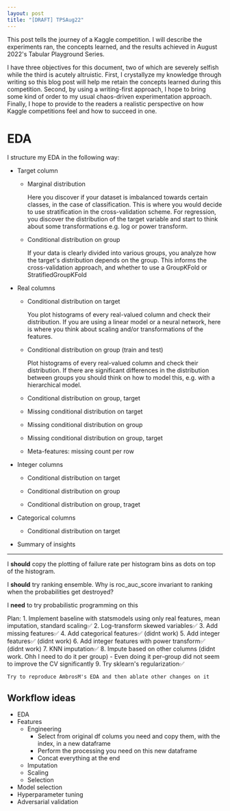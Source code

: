 ```yaml
---
layout: post
title: "[DRAFT] TPSAug22"
---
```


This post tells the journey of a Kaggle competition.
I will describe the experiments ran, the concepts learned, and the results
achieved in August 2022's Tabular Playground Series.

I have three objectives for this document, two of which are severely selfish
while the third is acutely altruistic.
First, I crystallyze my knowledge through writing so this blog post will help
me retain the concepts learned during this competition.
Second, by using a writing-first approach, I hope to bring some kind of order to
my usual chaos-driven experimentation approach.
Finally, I hope to provide to the readers a realistic perspective on how Kaggle
competitions feel and how to succeed in one.


# EDA

I structure my EDA in the following way:

-   Target column
    -   Marginal distribution

        Here you discover if your dataset is imbalanced towards certain
        classes, in the case of classification.
        This is where you would decide to use stratification in the
        cross-validation scheme.
        For regression, you discover the distribution of the target variable
        and start to think about some transformations e.g. log or power
        transform.

    -   Conditional distribution on group

        If your data is clearly divided into various groups, you analyze how the
        target's distribution depends on the group.
        This informs the cross-validation approach, and whether to use a
        GroupKFold or StratifiedGroupKFold

-   Real columns
    -   Conditional distribution on target

        You plot histograms of every real-valued column and check their
        distribution.
        If you are using a linear model or a neural network, here is where you
        think about scaling and/or transformations of the features.

    -   Conditional distribution on group (train and test)

        Plot histograms of every real-valued column and check their
        distribution.
        If there are significant differences in the distribution between groups
        you should think on how to model this, e.g. with a hierarchical model.

    -   Conditional distribution on group, target

    -   Missing conditional distribution on target

    -   Missing conditional distribution on group

    -   Missing conditional distribution on group, target

    -   Meta-features: missing count per row

    <!-- PCA? -->

-   Integer columns
    -   Conditional distribution on target

    -   Conditional distribution on group

    -   Conditional distribution on group, traget

    <!-- No missing values -->

-   Categorical columns
    <!-- The categorical columns define the groups so no group conditional -->

    -   Conditional distribution on target

    <!-- No missing values -->

-   Summary of insights

---

I **should** copy the plotting of failure rate per histogram bins as dots on top
of the histogram.

I **should** try ranking ensemble. Why is roc_auc_score invariant to ranking
when the probabilities get destroyed?

I **need** to try probabilistic programming on this

Plan:
    1.  Implement baseline with statsmodels using only real features, mean
        imputation, standard scaling✅
    2.  Log-transform skewed variables✅
    3.  Add missing features✅
    4.  Add categorical features✅ (didnt work)
    5.  Add integer features✅ (didnt work)
    6.  Add integer features with power transform✅ (didnt work)
    7.  KNN imputation✅
    8.  Impute based on other columns (didnt work. Ohh I need to do it per group)
        -   Even doing it per-group did not seem to improve the CV significantly
    9.  Try sklearn's regularization✅

    Try to reproduce AmbrosM's EDA and then ablate other changes on it

## Workflow ideas

-   EDA
-   Features
    -   Engineering
        -   Select from original df colums you need and copy them, with the index,
            in a new dataframe
        -   Perform the processing you need on this new dataframe
        -   Concat everything at the end
    -   Imputation
        <!-- Predict column using the others? -->
    -   Scaling
    -   Selection
-   Model selection
-   Hyperparameter tuning
-   Adversarial validation


